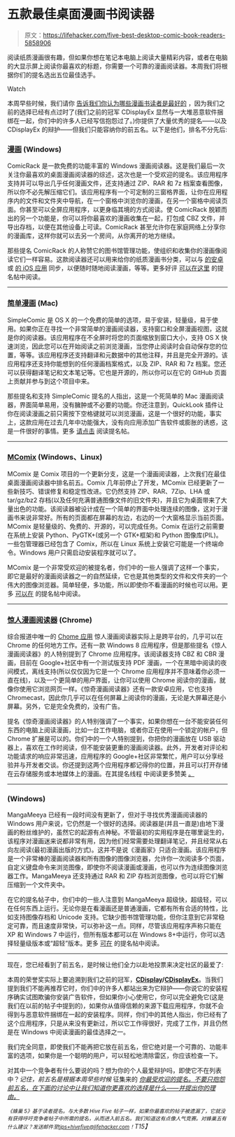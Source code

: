 # 五款最佳桌面漫画书阅读器

> 原文：<https://lifehacker.com/five-best-desktop-comic-book-readers-5858906>

阅读纸质漫画很有趣，但如果你想在笔记本电脑上阅读大量精彩内容，或者在电脑的大显示屏上阅读你最喜欢的标题，你需要一个可靠的漫画阅读器。本周我们将根据你们的提名选出五位最佳选手。

Watch

本周早些时候，我们请你 [告诉我们你认为哪些漫画书读者是最好的](https://lifehacker.com/whats-the-best-desktop-comic-book-reader-1674579151) ，因为我们之前的选择已经有点过时了(我们之前的冠军 CDisplayEx 显然与一大堆恶意软件捆绑在一起，你们中的许多人已经写信抱怨过了。)你提供了大量优秀的提名——以及 CDisplayEx 的辩护——但我们只能容纳你的前五名。以下是他们，排名不分先后:

### [漫画](http://comicrack.cyolito.com/) (Windows)

ComicRack 是一款免费的功能丰富的 Windows 漫画阅读器。这是我们最后一次关注你最喜欢的桌面漫画阅读器的综述，这次也是一个受欢迎的提名。该应用程序支持并可以导出几乎任何漫画文件，还支持通过 ZIP、RAR 和 7z 档案查看图像，所以你不必先解压缩它们。该应用程序有一个可定制的三窗格界面，让你在应用程序内的文件和文件夹中导航，在一个窗格中浏览你的漫画，在另一个窗格中阅读页面。你甚至可以全屏应用程序，以更身临其境的方式阅读。使 ComicRack 脱颖而出的另一个功能是，你可以将你最喜欢的漫画收集在一起，打包成 CBZ 文件，并导出存档，以便在其他设备上可读。ComicRack 甚至允许你在家庭网络上分享你的漫画库，这样你就可以去另一个房间，从你离开的地方继续。

那些提名 ComicRack 的人称赞它的图书馆管理功能，使组织和收集你的漫画像阅读它们一样容易。这款阅读器还可以用来给你的纸质漫画书分类，可以与 [的安卓](http://comicrack.cyolito.com/documentation/comicrack-for-android) 或 [的 iOS 应用](http://comicrack.cyolito.com/documentation/comicrack-for-ios) 同步，以便随时随地阅读漫画，等等。更多好评 [可以在这里](http://lifehacker.com/vote-comicrack-windows-why-while-the-reader-itself-i-1674609155) 的提名帖中阅读。

* * *

### [简单漫画](http://dancingtortoise.com/simplecomic/) (Mac)

SimpleComic 是 OS X 的一个免费的简单的选项，易于安装，轻量级，易于使用。如果你正在寻找一个非常简单的漫画阅读器，支持窗口和全屏漫画视图，这就是你的阅读器。该应用程序在不全屏时将您的页面缩放到窗口大小，支持 OS X 快速浏览，因此您可以在开始阅读之前浏览漫画，当您停止阅读时会自动保存您的位置，等等。该应用程序还支持翻译和元数据中的其他注释，并且是完全开源的。该应用程序还支持你能想到的任何漫画档案格式，以及 ZIP、RAR 和 7z 档案。您还可以获得翻译笔记和文本笔记等。它也是开源的，所以你可以在它的 GitHub 页面 上贡献并参与到这个项目中来。

那些提名和支持 SimpleComic 提名的人指出，这是一个死简单的 Mac 漫画阅读器，界面简单易用，没有臃肿或不必要的功能。你还注意到，QuickLook 插件让你在阅读漫画之前只需按下空格键就可以浏览漫画，这是一个很好的功能，事实上，这款应用在过去几年中功能强大，没有向应用添加广告软件或膨胀的诱惑，这是一件很好的事情。更多 [请点击](http://lifehacker.com/vote-simplecomic-mac-why-as-the-name-implies-its-s-1674590521) 阅读提名帖。

* * *

### [MComix](http://sourceforge.net/p/mcomix/wiki/Home/) (Windows、Linux)

MComix 是 Comix 项目的一个更新分支，这是一个漫画阅读器，上次我们在最佳桌面漫画阅读器中排名前五。Comix 几年前停止了开发，MComix 已经更新了一些新技巧、错误修复和稳定性改进。它仍然支持 ZIP、RAR、7Zip、LHA 或 tar/gz/bz2 存档(以及任何充满普通图像文件的旧文件夹)，并且它为桌面带来了大量出色的功能。该阅读器被设计成在一个简单的界面中处理连续的图像，这对于漫画书来说非常好。所有的页面都在屏幕的左边，右边的一个大窗格显示当前页面。MComix 是轻量级的、免费的、开源的，可以完成任务。Comix 在运行之前需要在系统上安装 Python、PyGTK+(或另一个 GTK+框架)和 Python 图像库(PIL)。一些包管理器已经包含了 Comix，所以在 Linux 系统上安装它可能是一个终端命令。Windows 用户只需启动安装程序就可以了。

MComix 是一个非常受欢迎的被提名者，你们中的一些人强调了这样一个事实，即它是最好的漫画阅读器之一的自然延续，它也是其他类型的文件和文件夹的一个伟大的图像浏览器。简单轻便，多功能，所以即使你不看漫画的时候也可以用。更多 [可以在](http://lifehacker.com/vote-mcomix-why-updated-fork-of-the-comix-project-a-1674627954) 的提名帖中阅读。

* * *

### [惊人漫画阅读器](https://plus.google.com/communities/113176077772826564350) (Chrome)

综合报道中唯一的 [Chome 应用](https://chrome.google.com/webstore/detail/astonishing-comic-reader/lnbamhdhohempcpilbfmgbdlgefalanl?hl=en-US) 惊人漫画阅读器实际上是跨平台的，几乎可以在 Chrome 的任何地方工作。还有一款 Windows 8 应用程序，但是那些提名《惊人漫画阅读器》的人特别提到了 Chrome 应用程序。该阅读器支持 CBZ 和 CBR 漫画，目前在 Google+社区中有一个测试版支持 PDF 漫画，一个在黑暗中阅读的夜间模式，离线支持(所以仅仅因为它是一个 Chrome 应用程序并不意味着你必须一直在线)，以及一个更简单的用户界面，让你可以使用 Chrome 阅读你的漫画，就像你使用它浏览网页一样。《惊奇漫画阅读器》还有一款安卓应用，它也支持 Chromecast，因此你几乎可以在任何屏幕上阅读你的漫画，无论是大屏幕还是小屏幕。另外，它是完全免费的，没有广告。

提名《惊奇漫画阅读器》的人特别强调了一个事实，如果你想在一台不能安装任何东西的电脑上阅读漫画，比如一台工作电脑，或者你正在使用一个锁定的帐户，但 Chrome 扩展是可以的。你们中的一个人特别提到，你把你的漫画放在 USB 驱动器上，喜欢在工作时阅读，但不能安装更重的漫画阅读器。此外，开发者对评论和功能请求的响应非常迅速，应用程序的 Google+社区非常繁忙，用户可以分享经验并与开发者交谈。你还提到这两个应用程序都记得你的位置，并且可以打开存储在云存储服务或本地媒体上的漫画。在其提名线程 中阅读更多赞美 [。](http://lifehacker.com/astonishing-comic-reader-chrome-extension-and-android-1674635699)

* * *

### (Windows)

MangaMeeya 已经有一段时间没有更新了，但对于寻找优秀漫画阅读器的 Windows 用户来说，它仍然是一个很好的选择。阅读器是(并且一直是)由地下漫画的粉丝维护的，虽然它的起源有点神秘。不管最初的实用程序是在哪里诞生的，该程序对漫画迷来说都非常有用，因为他们经常需要处理翻译笔记，并且经常从右向左阅读(最初漫画出版的方式)。这并不是说《漫画家》只适合漫画。该应用程序是一个非常棒的漫画阅读器和所有图像的图像浏览器，允许你一次阅读多个页面，自定义键盘命令来浏览图像，即使你不阅读漫画或漫画，也可以作为连续图像浏览器工作。MangaMeeya 还支持通过 RAR 和 ZIP 存档浏览图像，也可以将它们解压缩到一个文件夹中。

在它的提名帖子中，你们中的一些人注意到 MangaMeeya 超级快，超级轻，可以在任何东西上运行。无论你是在看漫画还是普通漫画，它都有所有合适的特性，比如支持图像存档和 Unicode 支持。它缺少图书馆管理功能，但你注意到它非常稳定可靠，而且速度非常快，可以弥补这一点。同样，尽管该应用程序声称只能在 XP 和 Windows 7 中运行，但所有版本都可以在 Windows 8+中运行，你可以选择轻量级版本或“超轻”版本。更多 [可在](http://lifehacker.com/mangameeya-mmcewin32-its-more-of-an-alternative-to-cd-1674659050) 的提名帖中阅读。

* * *

现在，您已经看到了前五名，是时候让他们全力以赴地投票来决定社区的最爱了:

本周的荣誉奖实际上要追溯到我们之前的冠军，[**CDisplay**](http://www.cdisplay.me/)**/**[**CDisplayEx**](http://www.cdisplayex.com/)。当我们提到我们不能再推荐它时，你们中的许多人都站出来为它辩护——你说它的安装程序确实试图欺骗你安装广告软件，但如果你小心使用它，你可以完全避免它(这是我们在以前的帖子中提到的)，如果你从值得信赖的来源下载应用程序，你就不会得到与恶意软件捆绑在一起的安装程序。同样，你们中的其他人指出，你已经有了这个应用程序，只是从来没有更新过，所以它工作得很好，完成了工作，并且仍然是在 Windows 中阅读漫画的最佳选择之一。

我们完全同意，即使我们不能再把它放在前五名，但它绝对是一个可靠的、功能丰富的选项，如果你是一个聪明的用户，可以轻松地清除雷区，你应该检查一下。

对其中一个竞争者有什么要说的吗？想为你的个人最爱辩护吗，即使它不在列表中？*记住，前五名是根据本周早些时候* 征集来的 [*你最受欢迎的提名。不要只抱怨前五名，在下面的讨论中让我们知道你更喜欢的选择是什么——并提出你的理由。*](https://lifehacker.com/whats-the-best-desktop-comic-book-reader-1674579151)

*<small>《蜂巢 5》基于读者提名。与大多数 Hive Five 帖子一样，如果你最喜欢的帖子被遗漏了，它就没有获得呼吁竞争者帖子中所需的提名，从而进入前五名。我们知道这有点像人气竞赛。对蜂巢五有什么建议？发送邮件至</small>*[*<small>tips+hivefive@lifehacker.com</small>*](mailto:tips+hivefive@lifehacker.com)*<small>！</small>T15】*